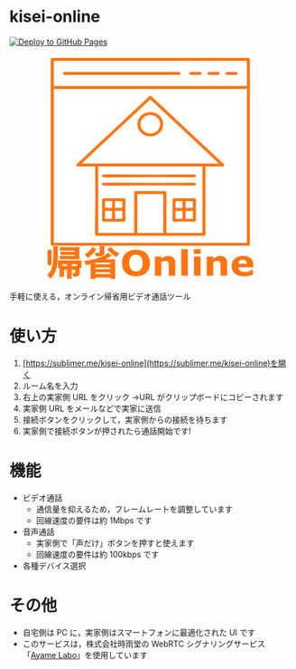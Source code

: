 # kisei-online

[![Deploy to GitHub Pages](https://github.com/kadoshita/kisei-online/workflows/Deploy%20to%20GitHub%20Pages/badge.svg)](https://sublimer.me/kisei-online/)

<p align="center">
  <a href="https://sublimer.me/kisei-online/">
    <img src="logo.png" width=400>
  </a>
</p>

手軽に使える，オンライン帰省用ビデオ通話ツール

# 使い方

1. [https://sublimer.me/kisei-online](https://sublimer.me/kisei-online)を開く
1. ルーム名を入力
1. 右上の実家側 URL をクリック →URL がクリップボードにコピーされます
1. 実家側 URL をメールなどで実家に送信
1. 接続ボタンをクリックして，実家側からの接続を待ちます
1. 実家側で接続ボタンが押されたら通話開始です!

# 機能

-   ビデオ通話
    -   通信量を抑えるため，フレームレートを調整しています
    -   回線速度の要件は約 1Mbps です
-   音声通話
    -   実家側で「声だけ」ボタンを押すと使えます
    -   回線速度の要件は約 100kbps です
-   各種デバイス選択

# その他

-   自宅側は PC に，実家側はスマートフォンに最適化された UI です
-   このサービスは，株式会社時雨堂の WebRTC シグナリングサービス「[Ayame Labo](https://ayame-labo.shiguredo.jp/)」を使用しています
